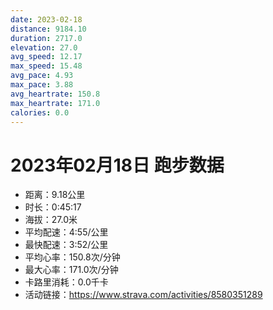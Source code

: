 ```yaml
---
date: 2023-02-18
distance: 9184.10
duration: 2717.0
elevation: 27.0
avg_speed: 12.17
max_speed: 15.48
avg_pace: 4.93
max_pace: 3.88
avg_heartrate: 150.8
max_heartrate: 171.0
calories: 0.0
---
```


# 2023年02月18日 跑步数据

- 距离：9.18公里
- 时长：0:45:17
- 海拔：27.0米
- 平均配速：4:55/公里
- 最快配速：3:52/公里
- 平均心率：150.8次/分钟
- 最大心率：171.0次/分钟
- 卡路里消耗：0.0千卡
- 活动链接：https://www.strava.com/activities/8580351289
